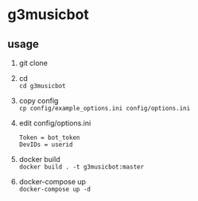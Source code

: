 # g3musicbot


## usage

1. git clone

2. cd  
`cd g3musicbot`

3. copy config  
`cp config/example_options.ini config/options.ini`

4. edit config/options.ini

    ```
    Token = bot_token
    DevIDs = userid
    ```

5. docker build  
`docker build . -t g3musicbot:master`

6. docker-compose up  
`docker-compose up -d`
